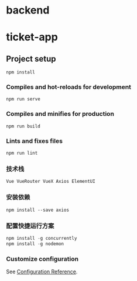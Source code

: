 # backend












# ticket-app

## Project setup
```
npm install
```

### Compiles and hot-reloads for development
```
npm run serve
```

### Compiles and minifies for production
```
npm run build
```

### Lints and fixes files
```
npm run lint
```

### 技术栈
    Vue VueRouter VueX Axios ElementUI

### 安装依赖
```
npm install --save axios
```


### 配置快捷运行方案
```js
npm install -g concurrently
npm install -g nodemon
```

### Customize configuration
See [Configuration Reference](https://cli.vuejs.org/config/).
